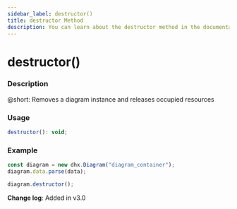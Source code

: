 ```yaml
---
sidebar_label: destructor()
title: destructor Method
description: You can learn about the destructor method in the documentation of the DHTMLX JavaScript Diagram library. Browse developer guides and API reference, try out code examples and live demos, and download a free 30-day evaluation version of DHTMLX Diagram.
---
```

# destructor()

### Description

@short: Removes a diagram instance and releases occupied resources

### Usage

~~~jsx
destructor(): void;
~~~

### Example

~~~jsx {4}
const diagram = new dhx.Diagram("diagram_container");
diagram.data.parse(data);

diagram.destructor();
~~~

**Change log**: Added in v3.0
